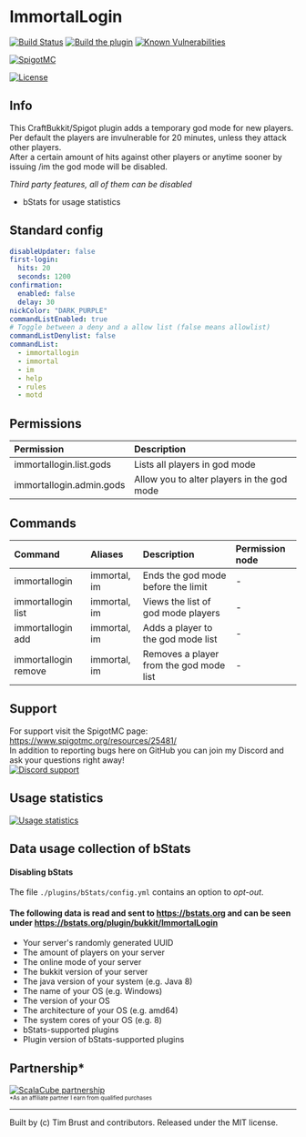 # ImmortalLogin

[![Build Status](https://ci.dustplanet.de/buildStatus/icon?job=ImmortalLogin)](https://ci.dustplanet.de/job/ImmortalLogin/)
[![Build the plugin](https://github.com/timbru31/ImmortalLogin/workflows/Build%20the%20plugin/badge.svg)](https://github.com/timbru31/ImmortalLogin/actions?query=workflow%3A%22Build+the+plugin%22)
[![Known Vulnerabilities](https://snyk.io/test/github/timbru31/immortallogin/badge.svg?targetFile=pom.xml)](https://snyk.io/test/github/timbru31/immortallogin?targetFile=pom.xml)

[![SpigotMC](https://img.shields.io/badge/SpigotMC-v4.0.0-orange.svg)](https://www.spigotmc.org/resources/25481/)

[![License](https://img.shields.io/badge/License-MIT-blue.svg)](LICENSE)

## Info

This CraftBukkit/Spigot plugin adds a temporary god mode for new players.  
Per default the players are invulnerable for 20 minutes, unless they attack other players.  
After a certain amount of hits against other players or anytime sooner by issuing /im the god mode will be disabled.

_Third party features, all of them can be disabled_

- bStats for usage statistics

## Standard config

```yaml
disableUpdater: false
first-login:
  hits: 20
  seconds: 1200
confirmation:
  enabled: false
  delay: 30
nickColor: "DARK_PURPLE"
commandListEnabled: true
# Toggle between a deny and a allow list (false means allowlist)
commandListDenylist: false
commandList:
  - immortallogin
  - immortal
  - im
  - help
  - rules
  - motd
```

## Permissions

| Permission               | Description                                |
| :----------------------- | :----------------------------------------- |
| immortallogin.list.gods  | Lists all players in god mode              |
| immortallogin.admin.gods | Allow you to alter players in the god mode |

## Commands

| Command                       | Aliases      | Description                             | Permission node |
| :---------------------------- | :----------- | :-------------------------------------- | :-------------- |
| immortallogin                 | immortal, im | Ends the god mode before the limit      | -               |
| immortallogin list            | immortal, im | Views the list of god mode players      | -               |
| immortallogin add <player>    | immortal, im | Adds a player to the god mode list      | -               |
| immortallogin remove <player> | immortal, im | Removes a player from the god mode list | -               |

## Support

For support visit the SpigotMC page: https://www.spigotmc.org/resources/25481/  
In addition to reporting bugs here on GitHub you can join my Discord and ask your questions right away!  
[![Discord support](https://discordapp.com/api/guilds/387315912283521027/widget.png?style=banner2)](https://discord.gg/mbCRgzQRvj)

## Usage statistics

[![Usage statistics](https://bstats.org/signatures/bukkit/ImmortalLogin.svg)](https://bstats.org/plugin/bukkit/ImmortalLogin/683)

## Data usage collection of bStats

#### Disabling bStats

The file `./plugins/bStats/config.yml` contains an option to _opt-out_.

#### The following data is **read and sent** to https://bstats.org and can be seen under https://bstats.org/plugin/bukkit/ImmortalLogin

- Your server's randomly generated UUID
- The amount of players on your server
- The online mode of your server
- The bukkit version of your server
- The java version of your system (e.g. Java 8)
- The name of your OS (e.g. Windows)
- The version of your OS
- The architecture of your OS (e.g. amd64)
- The system cores of your OS (e.g. 8)
- bStats-supported plugins
- Plugin version of bStats-supported plugins

## Partnership\*

[![ScalaCube partnership](https://scalacube.com/images/banners/modpack.jpg)](https://scalacube.com/p/_hosting_server_minecraft/2986301)  
<sub><sup>\*As an affiliate partner I earn from qualified purchases</sup></sub>

---

Built by (c) Tim Brust and contributors. Released under the MIT license.
